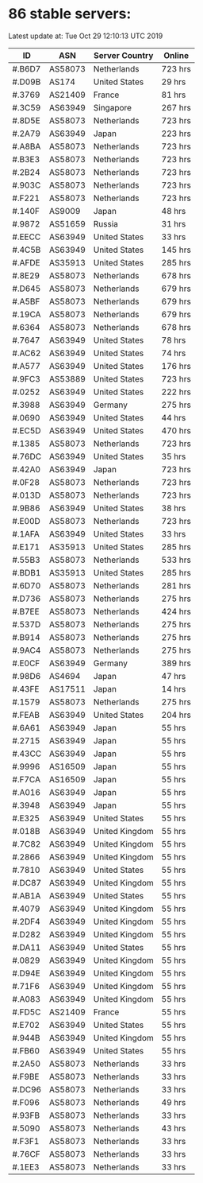 # 86 stable servers:

Latest update at: Tue Oct 29 12:10:13 UTC 2019

| ID | ASN | Server Country | Online |
| -- | --- | -------------- | ------ |
| #.B6D7 | AS58073 | Netherlands | 723 hrs |
| #.D09B | AS174 | United States | 29 hrs |
| #.3769 | AS21409 | France | 81 hrs |
| #.3C59 | AS63949 | Singapore | 267 hrs |
| #.8D5E | AS58073 | Netherlands | 723 hrs |
| #.2A79 | AS63949 | Japan | 223 hrs |
| #.A8BA | AS58073 | Netherlands | 723 hrs |
| #.B3E3 | AS58073 | Netherlands | 723 hrs |
| #.2B24 | AS58073 | Netherlands | 723 hrs |
| #.903C | AS58073 | Netherlands | 723 hrs |
| #.F221 | AS58073 | Netherlands | 723 hrs |
| #.140F | AS9009 | Japan | 48 hrs |
| #.9872 | AS51659 | Russia | 31 hrs |
| #.EECC | AS63949 | United States | 33 hrs |
| #.4C5B | AS63949 | United States | 145 hrs |
| #.AFDE | AS35913 | United States | 285 hrs |
| #.8E29 | AS58073 | Netherlands | 678 hrs |
| #.D645 | AS58073 | Netherlands | 679 hrs |
| #.A5BF | AS58073 | Netherlands | 679 hrs |
| #.19CA | AS58073 | Netherlands | 679 hrs |
| #.6364 | AS58073 | Netherlands | 678 hrs |
| #.7647 | AS63949 | United States | 78 hrs |
| #.AC62 | AS63949 | United States | 74 hrs |
| #.A577 | AS63949 | United States | 176 hrs |
| #.9FC3 | AS53889 | United States | 723 hrs |
| #.0252 | AS63949 | United States | 222 hrs |
| #.3988 | AS63949 | Germany | 275 hrs |
| #.0690 | AS63949 | United States | 44 hrs |
| #.EC5D | AS63949 | United States | 470 hrs |
| #.1385 | AS58073 | Netherlands | 723 hrs |
| #.76DC | AS63949 | United States | 35 hrs |
| #.42A0 | AS63949 | Japan | 723 hrs |
| #.0F28 | AS58073 | Netherlands | 723 hrs |
| #.013D | AS58073 | Netherlands | 723 hrs |
| #.9B86 | AS63949 | United States | 38 hrs |
| #.E00D | AS58073 | Netherlands | 723 hrs |
| #.1AFA | AS63949 | United States | 33 hrs |
| #.E171 | AS35913 | United States | 285 hrs |
| #.55B3 | AS58073 | Netherlands | 533 hrs |
| #.BDB1 | AS35913 | United States | 285 hrs |
| #.6D70 | AS58073 | Netherlands | 281 hrs |
| #.D736 | AS58073 | Netherlands | 275 hrs |
| #.B7EE | AS58073 | Netherlands | 424 hrs |
| #.537D | AS58073 | Netherlands | 275 hrs |
| #.B914 | AS58073 | Netherlands | 275 hrs |
| #.9AC4 | AS58073 | Netherlands | 275 hrs |
| #.E0CF | AS63949 | Germany | 389 hrs |
| #.98D6 | AS4694 | Japan | 47 hrs |
| #.43FE | AS17511 | Japan | 14 hrs |
| #.1579 | AS58073 | Netherlands | 275 hrs |
| #.FEAB | AS63949 | United States | 204 hrs |
| #.6A61 | AS63949 | Japan | 55 hrs |
| #.2715 | AS63949 | Japan | 55 hrs |
| #.43CC | AS63949 | Japan | 55 hrs |
| #.9996 | AS16509 | Japan | 55 hrs |
| #.F7CA | AS16509 | Japan | 55 hrs |
| #.A016 | AS63949 | Japan | 55 hrs |
| #.3948 | AS63949 | Japan | 55 hrs |
| #.E325 | AS63949 | United States | 55 hrs |
| #.018B | AS63949 | United Kingdom | 55 hrs |
| #.7C82 | AS63949 | United Kingdom | 55 hrs |
| #.2866 | AS63949 | United Kingdom | 55 hrs |
| #.7810 | AS63949 | United States | 55 hrs |
| #.DC87 | AS63949 | United Kingdom | 55 hrs |
| #.AB1A | AS63949 | United States | 55 hrs |
| #.4079 | AS63949 | United Kingdom | 55 hrs |
| #.2DF4 | AS63949 | United Kingdom | 55 hrs |
| #.D282 | AS63949 | United Kingdom | 55 hrs |
| #.DA11 | AS63949 | United States | 55 hrs |
| #.0829 | AS63949 | United Kingdom | 55 hrs |
| #.D94E | AS63949 | United Kingdom | 55 hrs |
| #.71F6 | AS63949 | United Kingdom | 55 hrs |
| #.A083 | AS63949 | United Kingdom | 55 hrs |
| #.FD5C | AS21409 | France | 55 hrs |
| #.E702 | AS63949 | United States | 55 hrs |
| #.944B | AS63949 | United Kingdom | 55 hrs |
| #.FB60 | AS63949 | United States | 55 hrs |
| #.2A50 | AS58073 | Netherlands | 33 hrs |
| #.F9BE | AS58073 | Netherlands | 33 hrs |
| #.DC96 | AS58073 | Netherlands | 33 hrs |
| #.F096 | AS58073 | Netherlands | 49 hrs |
| #.93FB | AS58073 | Netherlands | 33 hrs |
| #.5090 | AS58073 | Netherlands | 43 hrs |
| #.F3F1 | AS58073 | Netherlands | 33 hrs |
| #.76CF | AS58073 | Netherlands | 33 hrs |
| #.1EE3 | AS58073 | Netherlands | 33 hrs |

